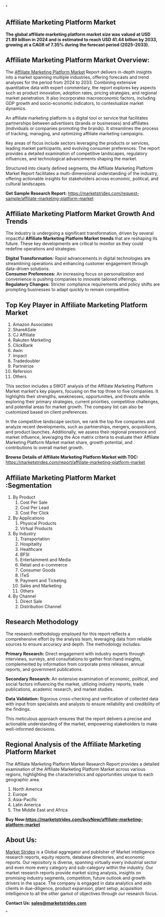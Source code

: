 "<h2>Affiliate Marketing Platform Market</h2>
<p><strong>The global affiliate marketing platform market size was valued at USD 21.89 billion in 2024 and is estimated to reach USD 41.44 billion by 2033, growing at a CAGR of 7.35% during the forecast period (2025–2033).</strong></p>
<h2>Affiliate Marketing Platform Market Overview:</h2>
<p>The <a href=https://marketstrides.com/report/affiliate-marketing-platform-market>Affiliate Marketing Platform Market</a><strong> </strong>Report delivers in-depth insights into a market spanning multiple industries, offering forecasts and trend analyses for the period from 2024 to 2033. Combining extensive quantitative data with expert commentary, the report explores key aspects such as product innovation, adoption rates, pricing strategies, and regional market penetration. It also incorporates macroeconomic factors, including GDP growth and socio-economic indicators, to contextualize market dynamics.</p>
<p>An affiliate marketing platform is a digital tool or service that facilitates partnerships between advertisers (brands or businesses) and affiliates (individuals or companies promoting the brands). It streamlines the process of tracking, managing, and optimizing affiliate marketing campaigns.</p>
<p>Key areas of focus include sectors leveraging the products or services, leading market participants, and evolving consumer preferences. The report provides a detailed examination of competitive landscapes, regulatory influences, and technological advancements shaping the market.</p>
<p>Structured into clearly defined segments, the Affiliate Marketing Platform Market Report facilitates a multi-dimensional understanding of the industry, offering actionable insights for stakeholders across economic, political, and cultural landscapes.</p>
<p><strong>Get Sample Research Report:</strong> <a href=https://marketstrides.com/request-sample/affiliate-marketing-platform-market>https://marketstrides.com/request-sample/affiliate-marketing-platform-market</a></p>
<h2>Affiliate Marketing Platform Market Growth And Trends</h2>
<p>The industry is undergoing a significant transformation, driven by several impactful <strong>Affiliate Marketing Platform Market trends</strong> that are reshaping its future. These key developments are critical to monitor as they could redefine operations and strategies:</p>
<p><strong>Digital Transformation:</strong> Rapid advancements in digital technologies are streamlining operations and enhancing customer engagement through data-driven solutions.<br /><strong>Consumer Preferences:</strong> An increasing focus on personalization and convenience is pushing companies to innovate tailored offerings.<br /><strong>Regulatory Changes:</strong> Stricter compliance requirements and policy shifts are prompting businesses to adapt quickly to remain competitive.</p>
<h2>Top Key Player in Affiliate Marketing Platform Market</h2>
<p><ol><li>Amazon Associates</li><li>ShareASale</li><li>CJ Affiliate</li><li>Rakuten Marketing</li><li>ClickBank</li><li>Awin</li><li>Impact</li><li>Tradedoubler</li><li>Partnerize</li><li>Refersion</li><li>Others</li></ol></p>
<p>This section includes a SWOT analysis of the Affiliate Marketing Platform Market market's key players, focusing on the top three to five companies. It highlights their strengths, weaknesses, opportunities, and threats while exploring their primary strategies, current priorities, competitive challenges, and potential areas for market growth. The company list can also be customized based on client preferences.</p>
<p>In the competitive landscape section, we rank the top five companies and analyze recent developments, such as partnerships, mergers, acquisitions, and product launches. Additionally, we assess their regional presence and market influence, leveraging the Ace matrix criteria to evaluate their Affiliate Marketing Platform Market market share, growth potential, and contributions to overall market growth.</p>
<p><strong>Browse Details of Affiliate Marketing Platform Market with TOC:</strong> <a href=https://marketstrides.com/report/affiliate-marketing-platform-market>https://marketstrides.com/report/affiliate-marketing-platform-market</a></p>
<h2>Affiliate Marketing Platform Market :Segmentation</h2>
<p><ol><li>By Product<ol><li>Cost Per Sale</li><li>Cost Per Lead</li><li>Cost Per Click</li></ol></li><li>By Applications<ol><li>Physical Products</li><li>Virtual Products</li></ol></li><li>By Industry<ol><li>Transportation</li><li>Hospitality</li><li>Healthcare</li><li>BFSI</li><li>Entertainment and Media</li><li>Retail and e-commerce</li><li>Consumer Goods</li><li>ITeS</li><li>Payment and Ticketing</li><li>Sales and Marketing</li><li>Others</li></ol></li><li>By Channel<ol><li>Direct Sale</li><li>Distribution Channel</li></ol></li></ol></p>
<h2>Research Methodology</h2>
<p>The research methodology employed for this report reflects a comprehensive effort by the analysis team, leveraging data from reliable sources to ensure accuracy and depth. The methodology includes:</p>
<p><strong>Primary Research:</strong> Direct engagement with industry experts through interviews, surveys, and consultations to gather first-hand insights, complemented by information from corporate press releases, annual reports, and government publications.</p>
<p><strong>Secondary Research:</strong> An extensive examination of economic, political, and social factors influencing the market, utilizing industry reports, trade publications, academic research, and market studies.</p>
<p><strong>Data Validation:</strong> Rigorous cross-checking and verification of collected data with input from specialists and analysts to ensure reliability and credibility of the findings.</p>
<p>This meticulous approach ensures that the report delivers a precise and actionable understanding of the market, empowering stakeholders to make well-informed decisions.</p>
<h2>Regional Analysis of the Affiliate Marketing Platform Market</h2>
<p>The Affiliate Marketing Platform Market Research Report provides a detailed examination of the Affiliate Marketing Platform Market across various regions, highlighting the characteristics and opportunities unique to each geographic area.</p>
<p><ol>
<li>North America</li>
<li>Europe</li>
<li>Asia-Pacific</li>
<li>Latin America</li>
<li>The Middle East and Africa</li>
</ol></p>
<p><strong>Buy Now:<a href=https://marketstrides.com/buyNow/affiliate-marketing-platform-market?price=single_price>https://marketstrides.com/buyNow/affiliate-marketing-platform-market</a></strong></p>
<h2>About Us:</h2>
<p><a href=https://marketstrides.com/>Market Strides</a> is a Global aggregator and publisher of Market intelligence research reports, equity reports, database directories, and economic reports. Our repository is diverse, spanning virtually every industrial sector and even more every category and sub-category within the industry. Our market research reports provide market sizing analysis, insights on promising industry segments, competition, future outlook and growth drivers in the space. The company is engaged in data analytics and aids clients in due-diligence, product expansion, plant setup, acquisition intelligence to all the other gamut of objectives through our research focus.</p>
<p><strong>Contact Us: <a href=mailto:sales@marketstrides.com>sales@marketstrides.com</a></strong></p>"
